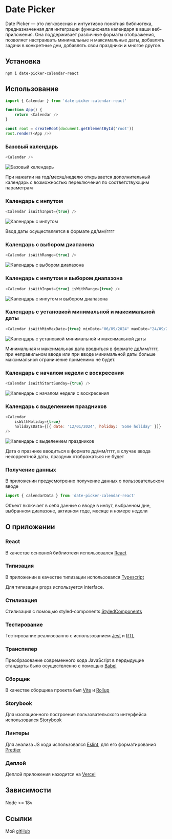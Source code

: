 # Date Picker

Date Picker — это легковесная и интуитивно понятная библиотека, предназначенная для интеграции функционала календаря в ваши веб-приложения. Она поддерживает различные форматы отображения, позволяет настраивать минимальные и максимальные даты, добавлять задачи в конкретные дни, добавлять свои праздники и многое другое.

## Установка

    npm i date-picker-calendar-react

## Использование

```javascript
import { Calendar } from 'date-picker-calendar-react'

function App() {
    return <Calendar />
}

const root = createRoot(document.getElementById('root'))
root.render(<App />)
```

### Базовый календарь

```javascript
<Calendar />
```

![Базовый календарь](./src/assets/readmeImages/baseCalendar.jpg)

При нажатии на год/месяц/неделю открывается дополнительный календарь с возможностью переключения по соответствующим параметрам

### Календарь с инпутом

```javascript
<Calendar isWithInput={true} />
```

![Календарь с инпутом](./src/assets/readmeImages/calendarWithInput.jpg)

Ввод даты осуществляется в формате дд/мм/гггг

### Календарь с выбором диапазона

```javascript
<Calendar isWithRange={true} />
```

![Календарь с выбором диапазона](./src/assets/readmeImages/calendarWithRange.jpg)

### Календарь с инпутом и выбором диапазона

```javascript
<Calendar isWithInput={true} isWithRange={true} />
```

![Календарь с инпутом и выбором диапазона](./src/assets/readmeImages/calendarWithInputAndRange.jpg)

### Календарь с установкой минимальной и максимальной даты

```javascript
<Calendar isWithMinMaxDate={true} minDate="06/09/2024" maxDate="24/09/2024" />
```

![Календарь с установкой минимальной и максимальной даты](./src/assets/readmeImages/calendarWithMinMaxDate.jpg)

Минимальная и максимальная дата вводиться в формате дд/мм/гггг, при неправильном вводе или при вводе минимальной даты больше максимальной ограничение применимо не будет.

### Календарь с началом недели с воскресения

```javascript
<Calendar isWithStartSunday={true} />
```

![Календарь с началом недели с воскресения](./src/assets/readmeImages/calendarWithSundayFirst.jpg)

### Календарь с выделением праздников

```javascript
<Calendar
    isWithHoliday={true}
    holidaysData={[{ date: '12/01/2024', holiday: 'Some holiday' }]}
/>
```

![Календарь с выделением праздников](./src/assets/readmeImages/calendarWithHolidays.jpg)

Дата о празнике вводиться в формате дд/мм/гггг, в случае ввода некорректной даты, праздник отображаться не будет

### Получение данных

В приложении предусмотренно получение данных о пользовательском вводе

```javascript
import { calendarData } from 'date-picker-calendar-react'
```

Объект включает в себя данные о вводе в инпут, выбранном дне, выбранном диапазоне, активном годе, месяце и номере недели

## О приложении

### React

В качестве основной библиотеки использовался [React](https://react.dev/)

### Типизация

В приложении в качестве типизации использовался [Typescript](https://www.typescriptlang.org/)

Для типизации props используется interface.

### Стилизация

Стилизация с помощью styled-components [StyledComponents](https://styled-components.com/)

### Тестирование

Тестирование реализованно с использованием [Jest](https://jestjs.io/) и [RTL](https://testing-library.com/)

### Транспилер

Преобразование современного кода JavaScript в пердыдущие стандарты было осуществленно с помощью [Babel](https://babeljs.io/)

### Сборщик

В качестве сборщика проекта был [Vite](https://vitejs.dev/) и [Rollup](https://rollupjs.org/)

### Storybook

Для изоляционного построения пользовательского интерфейса использовался [Storybook](https://storybook.js.org/)

### Линтеры

Для анализа JS кода использовался [Eslint](https://eslint.org/), для его форматирования [Prettier](https://prettier.io/)

### Деплой

Деплой приложения находится на [Vercel](https://vercel.com)

## Зависимости

Node >= 18v

## Ссылки

Мой [gitHub](https://github.com/Kovallll)
